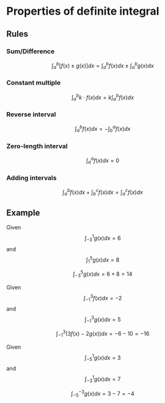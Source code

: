 # Properties of definite integral

## Rules

### Sum/Difference

$$
\int_a^b [f(x) \pm g(x)] dx = \int_a^b f(x) dx \pm \int_a^b g(x) dx
$$

### Constant multiple

$$
\int_a^b k \cdot f(x) dx = k \int_a^b f(x) dx
$$

### Reverse interval

$$
\int_a^b f(x) dx = - \int_b^a f(x) dx
$$

### Zero-length interval

$$
\int_a^a f(x) dx = 0
$$

### Adding intervals

$$
\int_a^b f(x) dx + \int_b^c f(x) dx = \int_a^c f(x) dx
$$

## Example

Given $$\int_{-3}^{1} g(x) dx = 6$$ and $$\int_{1}^{5} g(x) dx = 8$$

$$\int_{-3}^5 g(x) dx = 6 + 8 = 14$$

Given $$\int_{-1}^{3} f(x) dx = -2$$ and $$\int_{-1}^{3} g(x) dx = 5$$

$$\int_{-1}^{3} (3f(x) - 2g(x)) dx = -6 - 10 = -16$$

Given $$\int_{-5}^{1} g(x) dx = 3$$ and $$\int_{-3}^{1} g(x) dx = 7$$

$$\int_{-5}^{-3} g(x) dx = 3 - 7 = -4$$

